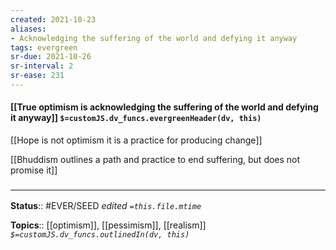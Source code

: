 ```yaml
---
created: 2021-10-23
aliases:
- Acknowledging the suffering of the world and defying it anyway
tags: evergreen
sr-due: 2021-10-26
sr-interval: 2
sr-ease: 231
---
```

#### [[True optimism is acknowledging the suffering of the world and defying it anyway]] `$=customJS.dv_funcs.evergreenHeader(dv, this)`

[[Hope is not optimism it is a practice for producing change]]

[[Bhuddism outlines a path and practice to end suffering, but does not promise it]]

### <hr class="footnote"/>

**Status**:: #EVER/SEED
*edited `=this.file.mtime`*

**Topics**:: [[optimism]], [[pessimism]], [[realism]]
*`$=customJS.dv_funcs.outlinedIn(dv, this)`*


